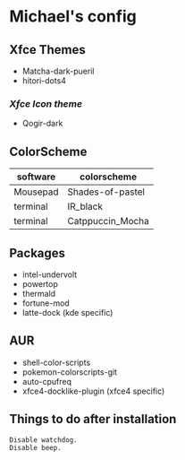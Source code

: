 # Michael's config

## Xfce Themes

- Matcha-dark-pueril
- hitori-dots4

### _Xfce Icon theme_

- Qogir-dark

## ColorScheme

|  software  |  colorscheme  |
|  ----  | -----  |
|  Mousepad | Shades-of-pastel  |
|  terminal | IR_black  |
|  terminal | Catppuccin_Mocha  |

## Packages

- intel-undervolt
- powertop
- thermald
- fortune-mod
- latte-dock (kde specific)

## AUR

- shell-color-scripts
- pokemon-colorscripts-git
- auto-cpufreq
- xfce4-docklike-plugin (xfce4 specific)

## Things to do after installation

    Disable watchdog.
    Disable beep.
